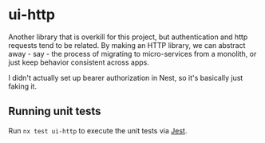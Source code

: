 # ui-http

Another library that is overkill for this project, but authentication and http requests 
tend to be related. By making an HTTP library, we can abstract away - say - the process
of migrating to micro-services from a monolith, or just keep behavior consistent across
apps.

I didn't actually set up bearer authorization in Nest, so it's basically just faking it.

## Running unit tests

Run `nx test ui-http` to execute the unit tests via [Jest](https://jestjs.io).
